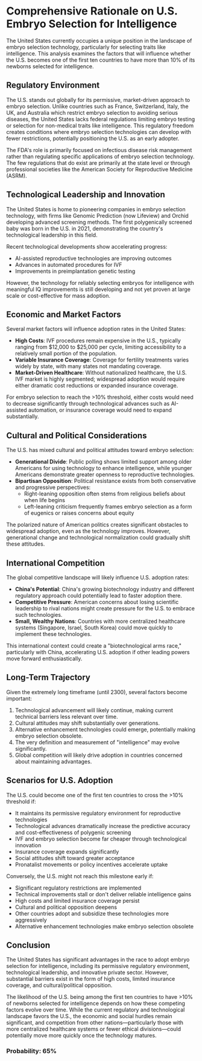 # Comprehensive Rationale on U.S. Embryo Selection for Intelligence

The United States currently occupies a unique position in the landscape of embryo selection technology, particularly for selecting traits like intelligence. This analysis examines the factors that will influence whether the U.S. becomes one of the first ten countries to have more than 10% of its newborns selected for intelligence.

## Regulatory Environment

The U.S. stands out globally for its permissive, market-driven approach to embryo selection. Unlike countries such as France, Switzerland, Italy, the UK, and Australia which restrict embryo selection to avoiding serious diseases, the United States lacks federal regulations limiting embryo testing or selection for non-medical traits like intelligence. This regulatory freedom creates conditions where embryo selection technologies can develop with fewer restrictions, potentially positioning the U.S. as an early adopter.

The FDA's role is primarily focused on infectious disease risk management rather than regulating specific applications of embryo selection technology. The few regulations that do exist are primarily at the state level or through professional societies like the American Society for Reproductive Medicine (ASRM).

## Technological Leadership and Innovation

The United States is home to pioneering companies in embryo selection technology, with firms like Genomic Prediction (now Lifeview) and Orchid developing advanced screening methods. The first polygenically screened baby was born in the U.S. in 2021, demonstrating the country's technological leadership in this field.

Recent technological developments show accelerating progress:
- AI-assisted reproductive technologies are improving outcomes
- Advances in automated procedures for IVF
- Improvements in preimplantation genetic testing

However, the technology for reliably selecting embryos for intelligence with meaningful IQ improvements is still developing and not yet proven at large scale or cost-effective for mass adoption.

## Economic and Market Factors

Several market factors will influence adoption rates in the United States:

- **High Costs**: IVF procedures remain expensive in the U.S., typically ranging from $12,000 to $25,000 per cycle, limiting accessibility to a relatively small portion of the population.
- **Variable Insurance Coverage**: Coverage for fertility treatments varies widely by state, with many states not mandating coverage.
- **Market-Driven Healthcare**: Without nationalized healthcare, the U.S. IVF market is highly segmented; widespread adoption would require either dramatic cost reductions or expanded insurance coverage.

For embryo selection to reach the >10% threshold, either costs would need to decrease significantly through technological advances such as AI-assisted automation, or insurance coverage would need to expand substantially.

## Cultural and Political Considerations

The U.S. has mixed cultural and political attitudes toward embryo selection:

- **Generational Divide**: Public polling shows limited support among older Americans for using technology to enhance intelligence, while younger Americans demonstrate greater openness to reproductive technologies.
- **Bipartisan Opposition**: Political resistance exists from both conservative and progressive perspectives:
  * Right-leaning opposition often stems from religious beliefs about when life begins
  * Left-leaning criticism frequently frames embryo selection as a form of eugenics or raises concerns about equity

The polarized nature of American politics creates significant obstacles to widespread adoption, even as the technology improves. However, generational change and technological normalization could gradually shift these attitudes.

## International Competition

The global competitive landscape will likely influence U.S. adoption rates:

- **China's Potential**: China's growing biotechnology industry and different regulatory approach could potentially lead to faster adoption there.
- **Competitive Pressure**: American concerns about losing scientific leadership to rival nations might create pressure for the U.S. to embrace such technologies.
- **Small, Wealthy Nations**: Countries with more centralized healthcare systems (Singapore, Israel, South Korea) could move quickly to implement these technologies.

This international context could create a "biotechnological arms race," particularly with China, accelerating U.S. adoption if other leading powers move forward enthusiastically.

## Long-Term Trajectory

Given the extremely long timeframe (until 2300), several factors become important:

1. Technological advancement will likely continue, making current technical barriers less relevant over time.
2. Cultural attitudes may shift substantially over generations.
3. Alternative enhancement technologies could emerge, potentially making embryo selection obsolete.
4. The very definition and measurement of "intelligence" may evolve significantly.
5. Global competition will likely drive adoption in countries concerned about maintaining advantages.

## Scenarios for U.S. Adoption

The U.S. could become one of the first ten countries to cross the >10% threshold if:

- It maintains its permissive regulatory environment for reproductive technologies
- Technological advances dramatically increase the predictive accuracy and cost-effectiveness of polygenic screening
- IVF and embryo selection become far cheaper through technological innovation
- Insurance coverage expands significantly
- Social attitudes shift toward greater acceptance
- Pronatalist movements or policy incentives accelerate uptake

Conversely, the U.S. might not reach this milestone early if:

- Significant regulatory restrictions are implemented
- Technical improvements stall or don't deliver reliable intelligence gains
- High costs and limited insurance coverage persist
- Cultural and political opposition deepens
- Other countries adopt and subsidize these technologies more aggressively
- Alternative enhancement technologies make embryo selection obsolete

## Conclusion

The United States has significant advantages in the race to adopt embryo selection for intelligence, including its permissive regulatory environment, technological leadership, and innovative private sector. However, substantial barriers exist in the form of high costs, limited insurance coverage, and cultural/political opposition.

The likelihood of the U.S. being among the first ten countries to have >10% of newborns selected for intelligence depends on how these competing factors evolve over time. While the current regulatory and technological landscape favors the U.S., the economic and social hurdles remain significant, and competition from other nations—particularly those with more centralized healthcare systems or fewer ethical divisions—could potentially move more quickly once the technology matures.

### Probability: 65%